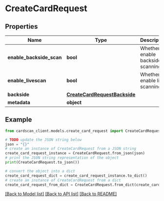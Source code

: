 # CreateCardRequest


## Properties

Name | Type | Description | Notes
------------ | ------------- | ------------- | -------------
**enable_backside_scan** | **bool** | Whether to enable backside scanning | [optional] [default to False]
**enable_livescan** | **bool** | Whether to enable live scanning | [optional] [default to False]
**backside** | [**CreateCardRequestBackside**](CreateCardRequestBackside.md) |  | [optional] 
**metadata** | **object** |  | [optional] 

## Example

```python
from cardscan_client.models.create_card_request import CreateCardRequest

# TODO update the JSON string below
json = "{}"
# create an instance of CreateCardRequest from a JSON string
create_card_request_instance = CreateCardRequest.from_json(json)
# print the JSON string representation of the object
print(CreateCardRequest.to_json())

# convert the object into a dict
create_card_request_dict = create_card_request_instance.to_dict()
# create an instance of CreateCardRequest from a dict
create_card_request_from_dict = CreateCardRequest.from_dict(create_card_request_dict)
```
[[Back to Model list]](../README.md#documentation-for-models) [[Back to API list]](../README.md#documentation-for-api-endpoints) [[Back to README]](../README.md)


